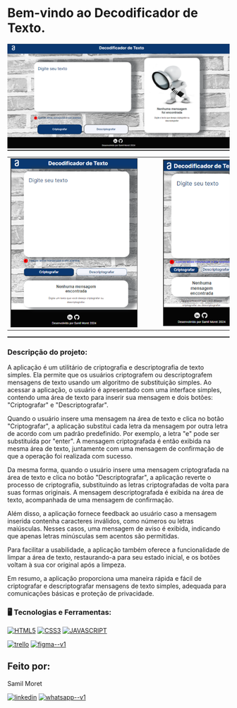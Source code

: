 <h1> Bem-vindo ao Decodificador de Texto.</h1>

<div alaing = center>
<img src=https://github.com/SamilMoret/decodificador_de_texto/blob/main/image/tela-principal-decodificador.png?raw=true> 
</div>

 <hr style="width: 100%; height: 2px; margin: 0;">

<table align="center">
  <tr>
    <td><img src="https://github.com/SamilMoret/decodificador_de_texto/blob/c618ddbbccc2b275697ae69d7696503d49f7eaec/image/tela-tablet.png?raw=true" style="margin-right: 30px;"></td>
    <td></td> <!-- Célula vazia para separação -->
    <td><img src="https://github.com/SamilMoret/decodificador_de_texto/blob/c618ddbbccc2b275697ae69d7696503d49f7eaec/image/tela-smartphone.png?raw=true" style="margin-left: 30px;"></td>
  </tr>
</table>

 <hr style="width: 100%; height: 2px; margin: 0;">

### Descripção do projeto:

<p> A aplicação é um utilitário de criptografia e descriptografia de texto simples. Ela permite que os usuários criptografem ou descriptografem mensagens de texto usando um algoritmo de substituição simples. Ao acessar a aplicação, o usuário é apresentado com uma interface simples, contendo uma área de texto para inserir sua mensagem e dois botões: "Criptografar" e "Descriptografar".

Quando o usuário insere uma mensagem na área de texto e clica no botão "Criptografar", a aplicação substitui cada letra da mensagem por outra letra de acordo com um padrão predefinido. Por exemplo, a letra "e" pode ser substituída por "enter". A mensagem criptografada é então exibida na mesma área de texto, juntamente com uma mensagem de confirmação de que a operação foi realizada com sucesso.

Da mesma forma, quando o usuário insere uma mensagem criptografada na área de texto e clica no botão "Descriptografar", a aplicação reverte o processo de criptografia, substituindo as letras criptografadas de volta para suas formas originais. A mensagem descriptografada é exibida na área de texto, acompanhada de uma mensagem de confirmação.

Além disso, a aplicação fornece feedback ao usuário caso a mensagem inserida contenha caracteres inválidos, como números ou letras maiúsculas. Nesses casos, uma mensagem de aviso é exibida, indicando que apenas letras minúsculas sem acentos são permitidas.

Para facilitar a usabilidade, a aplicação também oferece a funcionalidade de limpar a área de texto, restaurando-a para seu estado inicial, e os botões voltam à sua cor original após a limpeza.

Em resumo, a aplicação proporciona uma maneira rápida e fácil de criptografar e descriptografar mensagens de texto simples, adequada para comunicações básicas e proteção de privacidade.</p>

### 🖥️ Tecnologias e Ferramentas: 

<a href="https://github.com/SamilMoret/decodificador_de_texto/blob/fce8c07dbaeed093ff4742f2133417cfa0df9c69/index.html"><img width="40px" src="https://cdn.jsdelivr.net/gh/devicons/devicon/icons/html5/html5-original-wordmark.svg" title = "HTML5"/></a>
<a href="https://github.com/SamilMoret/decodificador_de_texto/blob/fce8c07dbaeed093ff4742f2133417cfa0df9c69/style.css"><img width="40px" 
src="https://cdn.jsdelivr.net/gh/devicons/devicon/icons/css3/css3-original-wordmark.svg" title = "CSS3"/></a>
<a href="https://github.com/SamilMoret/decodificador_de_texto/blob/c3f9743faa7a3661ec5df8620324c437cf54b2a0/app.js"><img width="40px" src="https://cdn.jsdelivr.net/gh/devicons/devicon/icons/javascript/javascript-original.svg" title = "JAVASCRIPT"/></a>

<a href="https://trello.com/b/mItQ0gRo/decodificador-de-texto-alura-challenges"><img width="48" height="48" src="https://img.icons8.com/color/48/trello.png" alt="trello"/></a>
<a href="https://www.figma.com/file/1lHZ6fFeImx98vIq31eovH/Alura-Challenge---Desafio-1---L%C3%B3gica-(Copy)?type=design&node-id=0-1&mode=design&t=IkpdXX1lpVJVS44s-0"><img width="48" height="48" src="https://img.icons8.com/color/48/figma--v1.png" alt="figma--v1"/></a>

<h2>Feito por:</h2>
<p>Samil Moret</p>
<a href="https://www.linkedin.com/in/samilmoret/"><img width="48" height="48" src="https://img.icons8.com/color/48/linkedin.png" alt="linkedin"/></a>
<a href="https://linkwhats.app/f27e11"><img width="48" height="48" src="https://img.icons8.com/color/48/whatsapp--v1.png" alt="whatsapp--v1"/></a>
